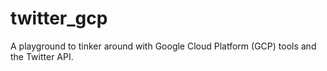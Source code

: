 # twitter_gcp
A playground to tinker around with Google Cloud Platform (GCP) tools and the Twitter API.

